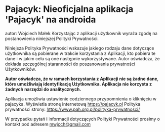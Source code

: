 # Pajacyk: Nieoficjalna aplikacja 'Pajacyk' na androida
autor: Wojciech Małek 
Korzystając z aplikacji użytkownik wyraża zgodę na postanowienia niniejszej Polityki Prywatności. 

Niniejsza Polityka Prywatności wskazuje jakiego rodzaju dane dotyczące użytkownika są pobierane w trakcie korzystania z Aplikacji, kto pobiera te dane i w jakim celu są one następnie wykorzystywane. Autor oświadcza, że dokłada szczególnej staranności do poszanowania prywatności Użytkowników.

**Autor oświadcza, że w ramach korzystania z Aplikacji nie są żadne dane, które umożliwiają identyfikację Użytkownika. 
Aplikacja nie korzysta z żadnych narzędzi do analitycznych.**

Aplikacja umożliwia ustawienie codziennego przypomnienia o kliknięciu w pajacyka. Wyświetla stronę internetową https://pajacyk.pl
Polityka prywatności strony: https://www.pah.org.pl/polityka-prywatnosci/

W przypadku pytań i informacji dotyczących Polityki Prywatności prosimy o kontakt pod adresem mwjcch@gmail.com
